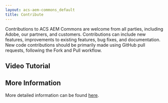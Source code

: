 ```yaml
---
layout: acs-aem-commons_default
title: Contribute
---
```


Contributions to ACS AEM Commons are welcome from all parties, including Adobe, our partners, and customers. Contributions can include new features, improvements to existing features, bug fixes, and documentation. New code contributions should be primarily made using GitHub pull requests, following the Fork and Pull workflow.

## Video Tutorial

<style type="text/css">
    #s7interactivevideo_div.s7interactivevideoviewer {
         width: 57%;
        margin-left: auto;
        margin-right: auto;
    }
</style>
<script type="text/javascript" src="http://justinedelson.assetsadobe.com/etc/dam/viewers/s7viewers/html5/js/InteractiveVideoViewer.js"></script>
<div id="s7interactivevideo_div"></div>
<script type="text/javascript">
    (function() {
        var onUserEvent = function(event) {
                if (event.s7event.trackEvent === s7sdk.event.UserEvent.INTERACTIVE_SWATCH) {
                    digitalData.event.push({
                        href : event.s7event.data[0],
                        location : 'sidebar'
                        });
                    if (_satellite) {
                        _satellite.track("video-click");
                    }
                } else if (event.s7event.trackEvent === s7sdk.event.UserEvent.INTERACTIVE_THUMBNAIL_GRID_VIEW_SWATCH) {
                    digitalData.event.push({
                        href : event.s7event.data[0],
                        location : 'endslate'
                        });
                    if (_satellite) {
                        _satellite.track("video-click");
                    }
                }
            },
            onInteractiveData = function(event) {
                var interactiveDataProperties = event.s7event.data.properties,
                    title = (interactiveDataProperties) ? interactiveDataProperties.title : null;
                digitalData.videoInfo.title = title;
            },
            videoViewer = new s7viewers.InteractiveVideoViewer({
                "containerId" : "s7interactivevideo_div",
                "params" : { 
                    "serverurl" : "http://justinedelson.assetsadobe.com/is/image",
                    "contenturl" : "http://justinedelson.assetsadobe.com/", 
                    "config" : "/etc/dam/presets/viewer/Shoppable_Video_light",
                    "config2" : "/etc/dam/tenants/justinedelson/presets/analytics",
                    "videoserverurl": "https://gateway-na.assetsadobe.com/DMGateway/public/justinedelson",
                    "interactivedata": "is/content/content/dam/mac/justinedelson/_VTT/aemcasts/Contributing.mp4.svideo.vtt",
                    "asset" : "/content/dam/mac/justinedelson/aemcasts/Contributing.mp4"
                },
                "handlers":{
                    "trackEvent": function(objID, compClass, instName, timeStamp, eventInfo) {
                        var eventData = eventInfo.split(","),
                            eventType = eventData[0];

                        if (eventType === s7sdk.event.UserEvent.PLAY) {
                            if (_satellite) {
                                _satellite.track("video-play");
                            }
                        }
                    },
                    "initComplete" : function() {
                        var videoPlayer = videoViewer.getComponent("videoPlayer"),
                            interactiveSwatches = videoViewer.getComponent("interactiveSwatches"),
                            callToAction = videoViewer.getComponent("interactiveThumbnailGridView"); 

                        digitalData.videoInfo.id = videoViewer.params.asset;
                        videoPlayer.addEventListener(s7sdk.event.InteractiveDataEvent.NOTF_INTERACTIVE_DATA, onInteractiveData, false);
                        interactiveSwatches.addEventListener(s7sdk.event.UserEvent.NOTF_USER_EVENT, onUserEvent, false);
                        callToAction.addEventListener(s7sdk.event.UserEvent.NOTF_USER_EVENT, onUserEvent, false);
                    }
                }
            });

        digitalData.videoInfo = {
            streamType: "vod",
            playerName: "Interactive"
        };
        videoViewer.init();
        window.videoViewer = videoViewer;
    })();
</script>

## More Information

More detailed information can be found <a href="https://github.com/Adobe-Consulting-Services/acs-aem-commons/blob/master/CONTRIBUTING.md">here</a>.
